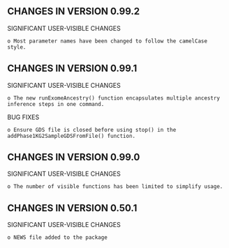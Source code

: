 CHANGES IN VERSION 0.99.2
------------------------

SIGNIFICANT USER-VISIBLE CHANGES

    o Most parameter names have been changed to follow the camelCase style.
    

CHANGES IN VERSION 0.99.1
------------------------

SIGNIFICANT USER-VISIBLE CHANGES

    o The new runExomeAncestry() function encapsulates multiple ancestry inference steps in one command.
    
BUG FIXES

    o Ensure GDS file is closed before using stop() in the addPhase1KG2SampleGDSFromFile() function. 

CHANGES IN VERSION 0.99.0
------------------------

SIGNIFICANT USER-VISIBLE CHANGES

    o The number of visible functions has been limited to simplify usage.

CHANGES IN VERSION 0.50.1
------------------------

SIGNIFICANT USER-VISIBLE CHANGES

    o NEWS file added to the package
